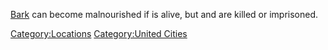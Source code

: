 [Bark](Bark.md "wikilink") can become malnourished if [](Lady_Sanda.md) is alive, but [](Slave_Master_Wada.md) and [](Lady_Kana.md) are killed or imprisoned.

[Category:Locations](Category:Locations "wikilink") [Category:United
Cities](Category:United_Cities "wikilink")